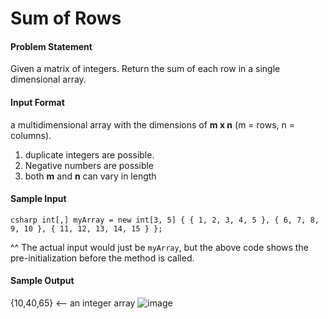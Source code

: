 # Sum of Rows

#### Problem Statement

Given a matrix of integers. Return the sum of each row in a single dimensional array.

#### Input Format

a multidimensional array with the dimensions of **m x n** (m = rows, n = columns).

1. duplicate integers are possible.
2. Negative numbers are possible
3. both **m** and **n** can vary in length

#### Sample Input

`csharp int[,] myArray = new int[3, 5] { { 1, 2, 3, 4, 5 }, { 6, 7, 8, 9, 10 }, { 11, 12, 13, 14, 15 } };`

^^ The actual input would just be `myArray`, but the above code shows the pre-initialization before the method is called.

#### Sample Output
{10,40,65} <-- an integer array
![image](https://al1s.github.com/401-prework-assignments/sumOfRows/screenshot_sumofrows.gif)
